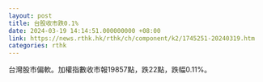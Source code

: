 ```yaml
---
layout: post
title: 台股收市跌0.1%
date: 2024-03-19 14:14:51.000000000 +08:00
link: https://news.rthk.hk/rthk/ch/component/k2/1745251-20240319.htm
categories: rthk
---
```


台灣股市偏軟。加權指數收市報19857點，跌22點，跌幅0.11%。
